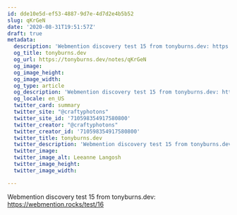```yaml
---
id: dde10e5d-ef53-4887-9d7e-4d7d2e4b5b52
slug: qKrGeN
date: '2020-08-31T19:51:57Z'
draft: true
metadata:
  description: 'Webmention discovery test 15 from tonyburns.dev: https://webmention.rocks/test/16 '
  og_title: tonyburns.dev
  og_url: https://tonyburns.dev/notes/qKrGeN
  og_image: 
  og_image_height: 
  og_image_width: 
  og_type: article
  og_description: 'Webmention discovery test 15 from tonyburns.dev: https://webmention.rocks/test/16 '
  og_locale: en_US
  twitter_card: summary
  twitter_site: "@craftyphotons"
  twitter_site_id: '710598354917580800'
  twitter_creator: "@craftyphotons"
  twitter_creator_id: '710598354917580800'
  twitter_title: tonyburns.dev
  twitter_description: 'Webmention discovery test 15 from tonyburns.dev: https://webmention.rocks/test/16 '
  twitter_image: 
  twitter_image_alt: Leeanne Langosh
  twitter_image_height: 
  twitter_image_width: 

---
```


Webmention discovery test 15 from tonyburns.dev: https://webmention.rocks/test/16
